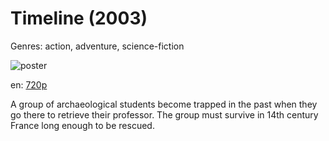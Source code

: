 # Timeline (2003)

Genres: action, adventure, science-fiction

![poster](http://image.tmdb.org/t/p/w500/A6tzqXzlUjCOZT035zYOLqfYFSr.jpg)

en:
  [720p](magnet:?xt=urn:btih:979F9EF5A836DF8EA1D5855628C3293A0FDC3FF9&tr=udp://glotorrents.pw:6969/announce&tr=udp://tracker.opentrackr.org:1337/announce&tr=udp://torrent.gresille.org:80/announce&tr=udp://tracker.openbittorrent.com:80&tr=udp://tracker.coppersurfer.tk:6969&tr=udp://tracker.leechers-paradise.org:6969&tr=udp://p4p.arenabg.ch:1337&tr=udp://tracker.internetwarriors.net:1337)
  


A group of archaeological students become trapped in the past when they go there to retrieve their professor. The group must survive in 14th century France long enough to be rescued.